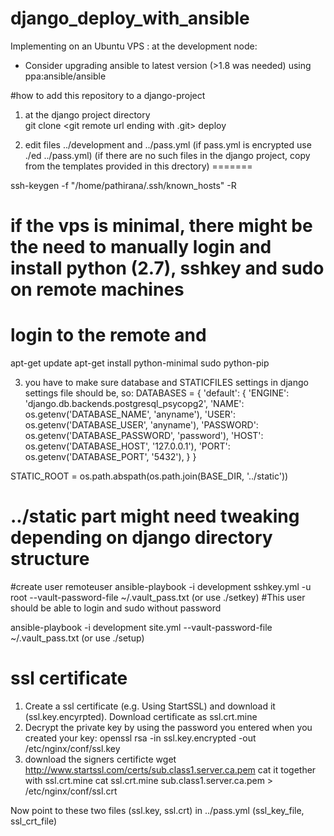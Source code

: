 # django_deploy_with_ansible
Implementing on an Ubuntu VPS
: at the development node:
 -  Consider upgrading ansible to latest version (>1.8 was needed) using ppa:ansible/ansible 

#how to add this repository to a django-project
1. at the django project directory  
git clone  <git remote url ending with .git> deploy

2. edit files ../development and ../pass.yml (if pass.yml is encrypted use ./ed ../pass.yml)
(if there are no such files in the django project, copy from the templates provided in this drectory)
=======

ssh-keygen -f "/home/pathirana/.ssh/known_hosts" -R  <host> 

# if the vps is minimal, there might be the need to manually login and install python (2.7), sshkey and sudo on remote machines
# login to the remote and 
apt-get update
apt-get install python-minimal sudo python-pip

3.  you have to make sure database and STATICFILES settings in django settings file should be, so:
    DATABASES = {
        'default': {
            'ENGINE': 'django.db.backends.postgresql_psycopg2',
            'NAME': os.getenv('DATABASE_NAME', 'anyname'),
            'USER': os.getenv('DATABASE_USER', 'anyname'),
            'PASSWORD': os.getenv('DATABASE_PASSWORD', 'password'),
            'HOST': os.getenv('DATABASE_HOST', '127.0.0.1'),
            'PORT': os.getenv('DATABASE_PORT', '5432'),
        }
    }    

   STATIC_ROOT = os.path.abspath(os.path.join(BASE_DIR, '../static'))
   # ../static part might need tweaking depending on django directory structure



#create user remoteuser
ansible-playbook -i development sshkey.yml -u root  --vault-password-file ~/.vault_pass.txt
(or use ./setkey)
#This user should be able to login and sudo without password

ansible-playbook -i development  site.yml --vault-password-file ~/.vault_pass.txt 
(or use ./setup)

# ssl certificate
1. Create a ssl certificate (e.g. Using StartSSL) and download it (ssl.key.encyrpted). Download certificate as ssl.crt.mine
2. Decrypt the private key by using the password you entered when you created your key:
openssl rsa -in ssl.key.encrypted -out /etc/nginx/conf/ssl.key
3. download the signers certificte
wget http://www.startssl.com/certs/sub.class1.server.ca.pem
cat it together with ssl.crt.mine
cat ssl.crt.mine sub.class1.server.ca.pem > /etc/nginx/conf/ssl.crt 

Now point to these two files (ssl.key, ssl.crt) in ../pass.yml (ssl_key_file, ssl_crt_file)
